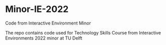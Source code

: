 # Minor-IE-2022
Code from Interactive Environment Minor

The repo contains code used for Technology Skills Course from Interactive Environments 2022 minor at TU Delft 
